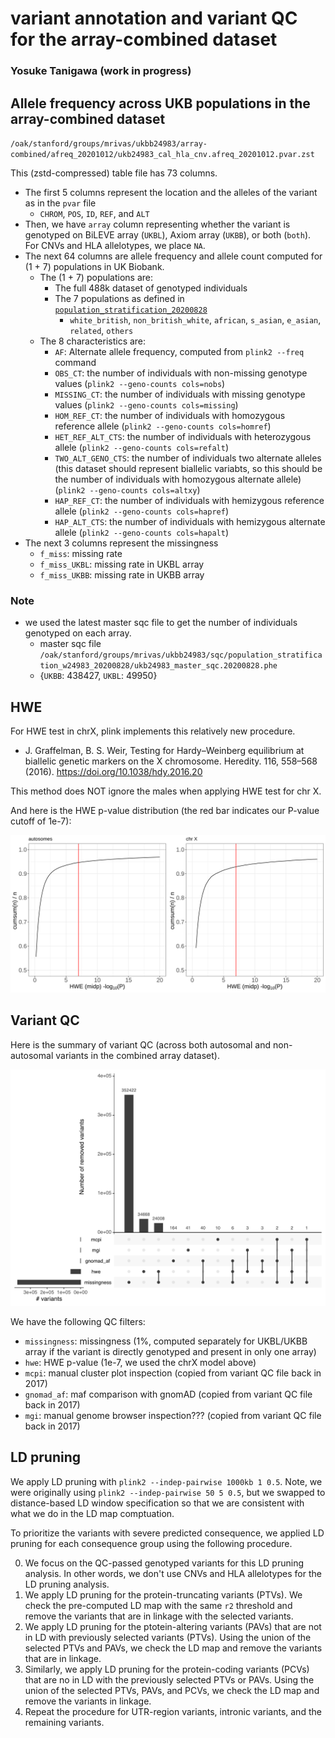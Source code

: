 # variant annotation and variant QC for the array-combined dataset

### Yosuke Tanigawa (work in progress)

## Allele frequency across UKB populations in the array-combined dataset

`/oak/stanford/groups/mrivas/ukbb24983/array-combined/afreq_20201012/ukb24983_cal_hla_cnv.afreq_20201012.pvar.zst`

This (zstd-compressed) table file has 73 columns.

- The first 5 columns represent the location and the alleles of the variant as in the `pvar` file
  - `CHROM`, `POS`, `ID`, `REF`, and `ALT`
- Then, we have `array` column representing whether the variant is genotyped on BiLEVE array (`UKBL`), Axiom array (`UKBB`), or both (`both`). For CNVs and HLA allelotypes, we place `NA`.
- The next 64 columns are allele frequency and allele count computed for (1 + 7) populations in UK Biobank.
  - The (1 + 7) populations are:
    - The full 488k dataset of genotyped individuals
    - The 7 populations as defined in [`population_stratification_20200828`](03_filtering/population_stratification_20200828)
      - `white_british`, `non_british_white`, `african`, `s_asian`, `e_asian`, `related`, `others`
  - The 8 characteristics are:
    - `AF`: Alternate allele frequency, computed from `plink2 --freq` command
    - `OBS_CT`: the number of individuals with non-missing genotype values (`plink2 --geno-counts cols=nobs`)
    - `MISSING_CT`: the number of individuals with missing genotype values (`plink2 --geno-counts cols=missing`)
    - `HOM_REF_CT`: the number of individuals with homozygous reference allele (`plink2 --geno-counts cols=homref`)
    - `HET_REF_ALT_CTS`: the number of individuals with heterozygous allele (`plink2 --geno-counts cols=refalt`)
    - `TWO_ALT_GENO_CTS`: the number of individuals two alternate alleles (this dataset should represent biallelic variabts, so this should be the number of individuals with homozygous alternate allele) (`plink2 --geno-counts cols=altxy`)
    - `HAP_REF_CT`: the number of individuals with hemizygous reference allele (`plink2 --geno-counts cols=hapref`)
    - `HAP_ALT_CTS`: the number of individuals with hemizygous alternate allele (`plink2 --geno-counts cols=hapalt`)
- The next 3 columns represent the missingness 
    - `f_miss`: missing rate
    - `f_miss_UKBL`: missing rate in UKBL array
    - `f_miss_UKBB`: missing rate in UKBB array

### Note

- we used the latest master sqc file to get the number of individuals genotyped on each array.
  - master sqc file `/oak/stanford/groups/mrivas/ukbb24983/sqc/population_stratification_w24983_20200828/ukb24983_master_sqc.20200828.phe`
  - {`UKBB`: 438427, `UKBL`: 49950}


## HWE

For HWE test in chrX, plink implements this relatively new procedure.

- J. Graffelman, B. S. Weir, Testing for Hardy–Weinberg equilibrium at biallelic genetic markers on the X chromosome. Heredity. 116, 558–568 (2016). https://doi.org/10.1038/hdy.2016.20

This method does NOT ignore the males when applying HWE test for chr X.

And here is the HWE p-value distribution (the red bar indicates our P-value cutoff of 1e-7):

![HWE midp plot](hwe_midp_plot.png)

## Variant QC

Here is the summary of variant QC (across both autosomal and non-autosomal variants in the combined array dataset).

![variant QC summary](variant_QC.png)

We have the following QC filters: 

- `missingness`: missingness (1%, computed separately for UKBL/UKBB array if the variant is directly genotyped and present in only one array)
- `hwe`: HWE p-value (1e-7, we used the chrX model above)
- `mcpi`: manual cluster plot inspection (copied from variant QC file back in 2017)
- `gnomad_af`: maf comparison with gnomAD  (copied from variant QC file back in 2017)
- `mgi`: manual genome browser inspection???  (copied from variant QC file back in 2017)


## LD pruning

We apply LD pruning with `plink2 --indep-pairwise 1000kb 1 0.5`.
Note, we were originally using `plink2 --indep-pairwise 50 5 0.5`, but we swapped to distance-based LD window specification so that we are consistent with what we do in the LD map comptuation.

To prioritize the variants with severe predicted consequence, we applied LD pruning for each consequence group using the following procedure.

0. We focus on the QC-passed genotyped variants for this LD pruning analysis. In other words, we don't use CNVs and HLA allelotypes for the LD pruning analysis.
1. We apply LD pruning for the protein-truncating variants (PTVs). We check the pre-computed LD map with the same `r2` threshold and remove the variants that are in linkage with the selected variants.
2. We apply LD pruning for the ptotein-altering variants (PAVs) that are not in LD with previously selected variants (PTVs). Using the union of the selected PTVs and PAVs, we check the LD map and remove the variants that are in linkage.
3. Similarly, we apply LD pruning for the protein-coding variants (PCVs) that are no in LD with the previously selected PTVs or PAVs. Using the union of the selected PTVs, PAVs, and PCVs, we check the LD map and remove the variants in linkage.
4. Repeat the procedure for UTR-region variants, intronic variants, and the remaining variants.



